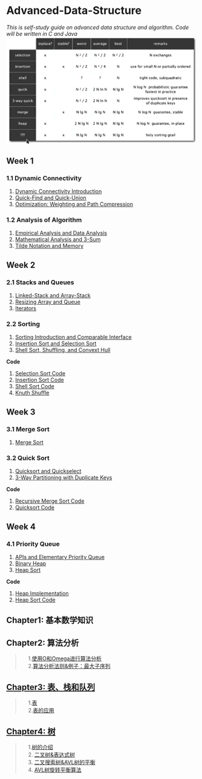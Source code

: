 # Advanced-Data-Structure
*This is self-study guide on advanced data structure and algorithm. Code will be written in C and Java*
![image](https://github.com/KingArthur0205/Advanced-Data-Structure/blob/main/Algorithms%20Part1/Week%204/Sorting%20Analysis.PNG)
## Week 1
### 1.1 Dynamic Connectivity
1. [Dynamic Connectivity Introduction](https://github.com/KingArthur0205/Advanced-Data-Structure/blob/main/Algorithms%20Part1/Week%201/Dynamic%20Connectivity/%E3%80%90DS%E3%80%91Day1.pdf)
2. [Quick-Find and Quick-Union](https://github.com/KingArthur0205/Advanced-Data-Structure/blob/main/Algorithms%20Part1/Week%201/Dynamic%20Connectivity/%E3%80%90DS%E3%80%91Day1(2).pdf)
3. [Optimization: Weighting and Path Compression](https://github.com/KingArthur0205/Advanced-Data-Structure/blob/main/Algorithms%20Part1/Week%201/Dynamic%20Connectivity/%E3%80%90DS%E3%80%91Day1(3).pdf)
### 1.2 Analysis of Algorithm
1. [Empirical Analysis and Data Analysis](https://github.com/KingArthur0205/Advanced-Data-Structure/blob/main/Algorithms%20Part1/Week%201/Analysis%20of%20Algorithms/%E3%80%90DS%E3%80%91Day2.pdf)
2. [Mathematical Analysis and 3-Sum](https://github.com/KingArthur0205/Advanced-Data-Structure/blob/main/Algorithms%20Part1/Week%201/Analysis%20of%20Algorithms/%E3%80%90DS%E3%80%91Day2(2).pdf)
3. [Tilde Notation and Memory](https://github.com/KingArthur0205/Advanced-Data-Structure/blob/main/Algorithms%20Part1/Week%201/Analysis%20of%20Algorithms/%E3%80%90DS%E3%80%91Day3.pdf)
## Week 2
### 2.1 Stacks and Queues
1. [Linked-Stack and Array-Stack](https://github.com/KingArthur0205/Advanced-Data-Structure/blob/main/Algorithms%20Part1/Week%202/Stacks%20and%20Queues/%E3%80%90DS%E3%80%91Day4.pdf)
2. [Resizing Array and Queue](https://github.com/KingArthur0205/Advanced-Data-Structure/blob/main/Algorithms%20Part1/Week%202/Stacks%20and%20Queues/%E3%80%90DS%E3%80%91Day4(2).pdf)
3. [Iterators](https://github.com/KingArthur0205/Advanced-Data-Structure/blob/main/Algorithms%20Part1/Week%202/Stacks%20and%20Queues/%E3%80%90DS%E3%80%91Day5.pdf)
### 2.2 Sorting
1. [Sorting Introduction and Comparable Interface](https://github.com/KingArthur0205/Advanced-Data-Structure/blob/main/Algorithms%20Part1/Week%202/Sorting/%E3%80%90DS%E3%80%91Day6.pdf)
2. [Insertion Sort and Selection Sort](https://github.com/KingArthur0205/Advanced-Data-Structure/blob/main/Algorithms%20Part1/Week%202/Sorting/%E3%80%90DS%E3%80%91Day6(2).pdf)
3. [Shell Sort, Shuffling, and Convext Hull](https://github.com/KingArthur0205/Advanced-Data-Structure/blob/main/Algorithms%20Part1/Week%202/Sorting/%E3%80%90DS%E3%80%91Day7.pdf)

**Code**
1. [Selection Sort Code](https://github.com/KingArthur0205/Advanced-Data-Structure/blob/main/Algorithms%20Part1/Week%202/Sorting/Code/Selection.java)
2. [Insertion Sort Code](https://github.com/KingArthur0205/Advanced-Data-Structure/blob/main/Algorithms%20Part1/Week%202/Sorting/Code/Insertion.java)
3. [Shell Sort Code](https://github.com/KingArthur0205/Advanced-Data-Structure/blob/main/Algorithms%20Part1/Week%202/Sorting/Code/Shell.java)
4. [Knuth Shuffle](https://github.com/KingArthur0205/Advanced-Data-Structure/blob/main/Algorithms%20Part1/Week%202/Sorting/Code/KnuthShuffle.java)
## Week 3
### 3.1 Merge Sort
1. [Merge Sort](https://github.com/KingArthur0205/Advanced-Data-Structure/blob/main/Algorithms%20Part1/Week%203/Merge%20Sort/%E3%80%90DS%E3%80%91Day8.pdf)
### 3.2 Quick Sort
1. [Quicksort and Quickselect](https://github.com/KingArthur0205/Advanced-Data-Structure/blob/main/Algorithms%20Part1/Week%203/Quick%20Sort/%E3%80%90DS%E3%80%91Day10.pdf)
2. [3-Way Partitioning with Duplicate Keys](https://github.com/KingArthur0205/Advanced-Data-Structure/blob/main/Algorithms%20Part1/Week%203/Quick%20Sort/%E3%80%90DS%E3%80%91Day11.pdf)

**Code**
1. [Recursive Merge Sort Code](https://github.com/KingArthur0205/Advanced-Data-Structure/blob/main/Algorithms%20Part1/Week%203/Merge%20Sort/Code/Merge_Recursive.java)
2. [Quicksort Code](https://github.com/KingArthur0205/Advanced-Data-Structure/blob/main/Algorithms%20Part1/Week%203/Quick%20Sort/Code/Quick.java)

## Week 4
### 4.1 Priority Queue
1. [APIs and Elementary Priority Queue](https://github.com/KingArthur0205/Advanced-Data-Structure/blob/main/Algorithms%20Part1/Week%204/Priority%20Queue/%E3%80%90DS%E3%80%91Day12.pdf)
2. [Binary Heap](https://github.com/KingArthur0205/Advanced-Data-Structure/blob/main/Algorithms%20Part1/Week%204/Priority%20Queue/%E3%80%90DS%E3%80%91Day13.pdf)
3. [Heap Sort](https://github.com/KingArthur0205/Advanced-Data-Structure/blob/main/Algorithms%20Part1/Week%204/Priority%20Queue/%E3%80%90DS%E3%80%91Day14.pdf)

**Code**
1. [Heap Implementation](https://github.com/KingArthur0205/Advanced-Data-Structure/blob/main/Algorithms%20Part1/Week%204/Priority%20Queue/Code/Heap.java)
2. [Heap Sort Code](https://github.com/KingArthur0205/Advanced-Data-Structure/blob/main/Algorithms%20Part1/Week%204/Priority%20Queue/Code/Heapsort.java)

## Chapter1: 基本数学知识
## Chapter2: 算法分析 <br>
> &emsp; 1.[使用O和Omega进行算法分析](https://github.com/KingArthur0205/Advanced-Data-Structure/blob/main/%E6%95%B0%E6%8D%AE%E7%BB%93%E6%9E%84%E4%B8%8E%E7%AE%97%E6%B3%95%E5%88%86%E6%9E%90_C%E8%AF%AD%E8%A8%80%E6%8F%8F%E8%BF%B0/Ch2%20%E7%AE%97%E6%B3%95%E5%88%86%E6%9E%90/%E3%80%90%E6%95%B0%E6%8D%AE%E7%BB%93%E6%9E%84%E3%80%91Day1.pdf) <br>
> &emsp; 2.[算法分析法则&例子：最大子序列](https://github.com/KingArthur0205/Advanced-Data-Structure/blob/main/%E6%95%B0%E6%8D%AE%E7%BB%93%E6%9E%84%E4%B8%8E%E7%AE%97%E6%B3%95%E5%88%86%E6%9E%90_C%E8%AF%AD%E8%A8%80%E6%8F%8F%E8%BF%B0/Ch2%20%E7%AE%97%E6%B3%95%E5%88%86%E6%9E%90/%E3%80%90%E6%95%B0%E6%8D%AE%E7%BB%93%E6%9E%84%E3%80%91Day2.pdf)
## [Chapter3: 表、栈和队列](https://github.com/KingArthur0205/Advanced-Data-Structure/tree/main/%E6%95%B0%E6%8D%AE%E7%BB%93%E6%9E%84%E4%B8%8E%E7%AE%97%E6%B3%95%E5%88%86%E6%9E%90_C%E8%AF%AD%E8%A8%80%E6%8F%8F%E8%BF%B0/Ch3%20%E8%A1%A8%E3%80%81%E6%A0%88%E3%80%81%E9%98%9F%E5%88%97/Code/LinkedList) <br>
> &emsp; 1.[表](https://github.com/KingArthur0205/Advanced-Data-Structure/blob/main/%E6%95%B0%E6%8D%AE%E7%BB%93%E6%9E%84%E4%B8%8E%E7%AE%97%E6%B3%95%E5%88%86%E6%9E%90_C%E8%AF%AD%E8%A8%80%E6%8F%8F%E8%BF%B0/Ch3%20%E8%A1%A8%E3%80%81%E6%A0%88%E3%80%81%E9%98%9F%E5%88%97/%E8%A1%A8/%E3%80%90%E6%95%B0%E6%8D%AE%E7%BB%93%E6%9E%84%E3%80%91Day3.pdf) <br>
> &emsp; 2.[表的应用](https://github.com/KingArthur0205/Advanced-Data-Structure/blob/main/%E6%95%B0%E6%8D%AE%E7%BB%93%E6%9E%84%E4%B8%8E%E7%AE%97%E6%B3%95%E5%88%86%E6%9E%90_C%E8%AF%AD%E8%A8%80%E6%8F%8F%E8%BF%B0/Ch3%20%E8%A1%A8%E3%80%81%E6%A0%88%E3%80%81%E9%98%9F%E5%88%97/%E3%80%90%E6%95%B0%E6%8D%AE%E7%BB%93%E6%9E%84%E3%80%91Day4.pdf)
## [Chapter4: 树](https://github.com/KingArthur0205/Advanced-Data-Structure/tree/main/%E6%95%B0%E6%8D%AE%E7%BB%93%E6%9E%84%E4%B8%8E%E7%AE%97%E6%B3%95%E5%88%86%E6%9E%90_C%E8%AF%AD%E8%A8%80%E6%8F%8F%E8%BF%B0/Ch4%20%E6%A0%91/Code) <br>
> &emsp; 1.[树的介绍](https://github.com/KingArthur0205/Advanced-Data-Structure/blob/main/%E6%95%B0%E6%8D%AE%E7%BB%93%E6%9E%84%E4%B8%8E%E7%AE%97%E6%B3%95%E5%88%86%E6%9E%90_C%E8%AF%AD%E8%A8%80%E6%8F%8F%E8%BF%B0/Ch4%20%E6%A0%91/%E3%80%90%E6%95%B0%E6%8D%AE%E7%BB%93%E6%9E%84%E3%80%91Day4(2).pdf) <br>
> &emsp; 2. [二叉树&表达式树](https://github.com/KingArthur0205/Advanced-Data-Structure/blob/main/%E6%95%B0%E6%8D%AE%E7%BB%93%E6%9E%84%E4%B8%8E%E7%AE%97%E6%B3%95%E5%88%86%E6%9E%90_C%E8%AF%AD%E8%A8%80%E6%8F%8F%E8%BF%B0/Ch4%20%E6%A0%91/%E3%80%90%E6%95%B0%E6%8D%AE%E7%BB%93%E6%9E%84%E3%80%91Day5.pdf) <br>
> &emsp; 3. [二叉搜索树&AVL树的平衡](https://github.com/KingArthur0205/Advanced-Data-Structure/blob/main/%E6%95%B0%E6%8D%AE%E7%BB%93%E6%9E%84%E4%B8%8E%E7%AE%97%E6%B3%95%E5%88%86%E6%9E%90_C%E8%AF%AD%E8%A8%80%E6%8F%8F%E8%BF%B0/Ch4%20%E6%A0%91/%E3%80%90%E6%95%B0%E6%8D%AE%E7%BB%93%E6%9E%84%E3%80%91Day6.pdf) <br>
> &emsp; 4. [AVL树旋转平衡算法](https://github.com/KingArthur0205/Advanced-Data-Structure/blob/main/%E6%95%B0%E6%8D%AE%E7%BB%93%E6%9E%84%E4%B8%8E%E7%AE%97%E6%B3%95%E5%88%86%E6%9E%90_C%E8%AF%AD%E8%A8%80%E6%8F%8F%E8%BF%B0/Ch4%20%E6%A0%91/%E3%80%90%E6%95%B0%E6%8D%AE%E7%BB%93%E6%9E%84%E3%80%91Day7.pdf) <br>
